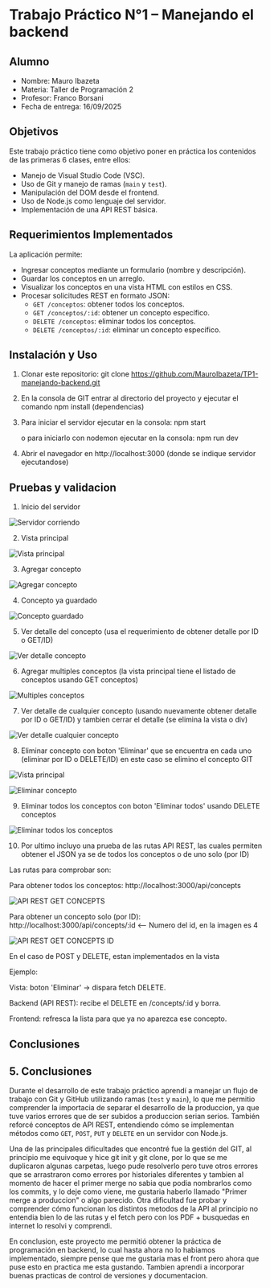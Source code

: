 # Trabajo Práctico N°1 – Manejando el backend


## Alumno
- Nombre: Mauro Ibazeta
- Materia: Taller de Programación 2
- Profesor: Franco Borsani
- Fecha de entrega: 16/09/2025


## Objetivos
Este trabajo práctico tiene como objetivo poner en práctica los contenidos de las primeras 6 clases, entre ellos:
- Manejo de Visual Studio Code (VSC).
- Uso de Git y manejo de ramas (`main` y `test`).
- Manipulación del DOM desde el frontend.
- Uso de Node.js como lenguaje del servidor.
- Implementación de una API REST básica.


## Requerimientos Implementados
La aplicación permite:
- Ingresar conceptos mediante un formulario (nombre y descripción).
- Guardar los conceptos en un arreglo.
- Visualizar los conceptos en una vista HTML con estilos en CSS.
- Procesar solicitudes REST en formato JSON:
  - `GET /conceptos`: obtener todos los conceptos.
  - `GET /conceptos/:id`: obtener un concepto específico.
  - `DELETE /conceptos`: eliminar todos los conceptos.
  - `DELETE /conceptos/:id`: eliminar un concepto específico.


## Instalación y Uso
1. Clonar este repositorio:
   git clone https://github.com/MauroIbazeta/TP1-manejando-backend.git

2. En la consola de GIT entrar al directorio del proyecto y ejecutar el comando npm install (dependencias)

3. Para iniciar el servidor ejecutar en la consola: 
    npm start 

    o para iniciarlo con nodemon ejecutar en la consola: 
    npm run dev

4. Abrir el navegador en http://localhost:3000 (donde se indique servidor ejecutandose)


## Pruebas y validacion
1. Inicio del servidor

![Servidor corriendo](./screenshots/Servidor-corriendo.png)

2. Vista principal

![Vista principal](./screenshots/Vista-principal.png)

3. Agregar concepto

![Agregar concepto](./screenshots/Agregar-concepto.png)

4. Concepto ya guardado

![Concepto guardado](./screenshots/Concepto-guardado.png)

5. Ver detalle del concepto (usa el requerimiento de obtener detalle por ID o GET/ID)

![Ver detalle concepto](./screenshots/Ver-detalle-concepto.png)

6. Agregar multiples conceptos (la vista principal tiene el listado de conceptos usando GET conceptos)

![Multiples conceptos](./screenshots/Multiples-conceptos.png)

7. Ver detalle de cualquier concepto (usando nuevamente obtener detalle por ID o GET/ID) y tambien cerrar el detalle (se elimina la vista o div)

![Ver detalle cualquier concepto](./screenshots/Ver-detalle-cualquier-concepto.png)

8. Eliminar concepto con boton 'Eliminar' que se encuentra en cada uno (eliminar por ID o DELETE/ID) en este caso se elimino el concepto GIT

![Vista principal](./screenshots/Multiples-conceptos.png)

![Eliminar concepto](./screenshots/Eliminar-Concepto.png)

9. Eliminar todos los conceptos con boton 'Eliminar todos' usando DELETE conceptos

![Eliminar todos los conceptos](./screenshots/Eliminar-todos-los-conceptos.png)

10. Por ultimo incluyo una prueba de las rutas API REST, las cuales permiten obtener el JSON ya se de todos los conceptos o de uno solo (por ID)

Las rutas para comprobar son: 

Para obtener todos los conceptos: http://localhost:3000/api/concepts

![API REST GET CONCEPTS](./screenshots/API-REST-GET-CONCEPTS.png)

Para obtener un concepto solo (por ID): http://localhost:3000/api/concepts/:id <-- Numero del id, en la imagen es 4

![API REST GET CONCEPTS ID](./screenshots/API-REST-GET-CONCEPTS-ID.png)

En el caso de POST y DELETE, estan implementados en la vista

Ejemplo:

Vista: boton 'Eliminar' -> dispara fetch DELETE.

Backend (API REST): recibe el DELETE en /concepts/:id y borra.

Frontend: refresca la lista para que ya no aparezca ese concepto.

## Conclusiones

## 5. Conclusiones

Durante el desarrollo de este trabajo práctico aprendí a manejar un flujo de trabajo con Git y GitHub utilizando ramas (`test` y `main`), lo que me permitio comprender la importacia de separar el desarrollo de la produccion, ya que tuve varios errores que de ser subidos a produccion serian serios. También reforcé conceptos de API REST, entendiendo cómo se implementan métodos como `GET`, `POST`, `PUT` y `DELETE` en un servidor con Node.js.

Una de las principales dificultades que encontré fue la gestión del GIT, al principio me equivoque y hice git init y git clone, por lo que se me duplicaron algunas carpetas, luego pude resolverlo pero tuve otros errores que se arrastraron como errores por historiales diferentes y tambien al momento de hacer el primer merge no sabia que podia nombrarlos como los commits, y lo deje como viene, me gustaria haberlo llamado "Primer merge a produccion" o algo parecido. 
Otra dificultad fue probar y comprender cómo funcionan los distintos metodos de la API al principio no entendia bien lo de las rutas y el fetch pero con los PDF + busquedas en internet lo resolvi y comprendi.

En conclusion, este proyecto me permitió obtener la práctica de programación en backend, lo cual hasta ahora no lo habiamos implementado, siempre pense que me gustaria mas el front pero ahora que puse esto en practica me esta gustando. Tambien aprendi a incorporar buenas practicas de control de versiones y documentacion.
